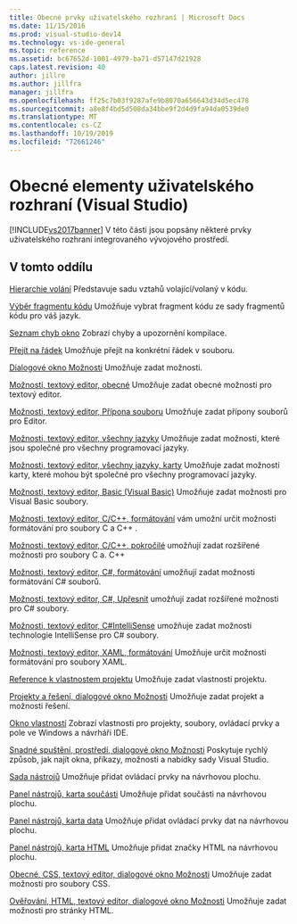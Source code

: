 ```yaml
---
title: Obecné prvky uživatelského rozhraní | Microsoft Docs
ms.date: 11/15/2016
ms.prod: visual-studio-dev14
ms.technology: vs-ide-general
ms.topic: reference
ms.assetid: bc67652d-1001-4979-ba71-d57147d21928
caps.latest.revision: 40
author: jillre
ms.author: jillfra
manager: jillfra
ms.openlocfilehash: ff25c7b03f9287afe9b8070a656643d34d5ec478
ms.sourcegitcommit: a8e8f4bd5d508da34bbe9f2d4d9fa94da0539de0
ms.translationtype: MT
ms.contentlocale: cs-CZ
ms.lasthandoff: 10/19/2019
ms.locfileid: "72661246"
---
```

# <a name="general-user-interface-elements-visual-studio"></a>Obecné elementy uživatelského rozhraní (Visual Studio)
[!INCLUDE[vs2017banner](../../includes/vs2017banner.md)]
V této části jsou popsány některé prvky uživatelského rozhraní integrovaného vývojového prostředí.

## <a name="in-this-section"></a>V tomto oddílu
 [Hierarchie volání](../../ide/reference/call-hierarchy.md) Představuje sadu vztahů volající/volaný v kódu.

 [Výběr fragmentu kódu](../../ide/reference/code-snippet-picker.md) Umožňuje vybrat fragment kódu ze sady fragmentů kódu pro váš jazyk.

 [Seznam chyb okno](../../ide/reference/error-list-window.md) Zobrazí chyby a upozornění kompilace.

 [Přejít na řádek](../../ide/reference/go-to-line.md) Umožňuje přejít na konkrétní řádek v souboru.

 [Dialogové okno Možnosti](../../ide/reference/options-dialog-box-visual-studio.md) Umožňuje zadat možnosti.

 [Možnosti, textový editor, obecné](../../ide/reference/options-text-editor-general.md) Umožňuje zadat obecné možnosti pro textový editor.

 [Možnosti, textový editor, Přípona souboru](../../ide/reference/options-text-editor-file-extension.md) Umožňuje zadat přípony souborů pro Editor.

 [Možnosti, textový editor, všechny jazyky](../../ide/reference/options-text-editor-all-languages.md) Umožňuje zadat možnosti, které jsou společné pro všechny programovací jazyky.

 [Možnosti, textový editor, všechny jazyky, karty](../../ide/reference/options-text-editor-all-languages-tabs.md) Umožňuje zadat možnosti karty, které mohou být společné pro všechny programovací jazyky.

 [Možnosti, textový editor, Basic (Visual Basic)](../../ide/reference/options-text-editor-basic-visual-basic.md) Umožňuje zadat možnosti pro Visual Basic soubory.

 [Možnosti, textový editor, C/C++, formátování](../../ide/reference/options-text-editor-c-cpp-formatting.md) vám umožní určit možnosti formátování pro soubory C a C++ .

 [Možnosti, textový editor, C/C++, pokročilé](../../ide/reference/options-text-editor-c-cpp-advanced.md) umožňují zadat rozšířené možnosti pro soubory C a. C++

 [Možnosti, textový editor, C#, formátování](../../ide/reference/options-text-editor-csharp-formatting.md) umožňují zadat možnosti formátování C# souborů.

 [Možnosti, textový editor, C#, Upřesnit](../../ide/reference/options-text-editor-csharp-advanced.md) umožňují zadat rozšířené možnosti pro C# soubory.

 [Možnosti, textový editor, C#IntelliSense](../../ide/reference/options-text-editor-csharp-intellisense.md) umožňuje zadat možnosti technologie IntelliSense pro C# soubory.

 [Možnosti, textový editor, XAML, formátování](../../ide/reference/options-text-editor-xaml-formatting.md) Umožňuje určit možnosti formátování pro soubory XAML.

 [Reference k vlastnostem projektu](../../ide/reference/project-properties-reference.md) Umožňuje zadat vlastnosti projektu.

 [Projekty a řešení, dialogové okno Možnosti](../../ide/reference/projects-and-solutions-options-dialog-box.md) Umožňuje zadat projekt a možnosti řešení.

 [Okno vlastností](../../ide/reference/properties-window.md) Zobrazí vlastnosti pro projekty, soubory, ovládací prvky a pole ve Windows a návrháři IDE.

 [Snadné spuštění, prostředí, dialogové okno Možnosti](../../ide/reference/quick-launch-environment-options-dialog-box.md) Poskytuje rychlý způsob, jak najít okna, příkazy, možnosti a nabídky sady Visual Studio.

 [Sada nástrojů](../../ide/reference/toolbox.md) Umožňuje přidat ovládací prvky na návrhovou plochu.

 [Panel nástrojů, karta součásti](../../ide/reference/toolbox-components-tab.md) Umožňuje přidat součásti na návrhovou plochu.

 [Panel nástrojů, karta data](../../ide/reference/toolbox-data-tab.md) Umožňuje přidat ovládací prvky dat na návrhovou plochu.

 [Panel nástrojů, karta HTML](../../ide/reference/toolbox-html-tab.md) Umožňuje přidat značky HTML na návrhovou plochu.

 [Obecné, CSS, textový editor, dialogové okno Možnosti](https://msdn.microsoft.com/library/b33a7617-e69d-4a11-938e-2e218a34a10c) Umožňuje zadat možnosti pro soubory CSS.

 [Ověřování, HTML, textový editor, dialogové okno Možnosti](https://msdn.microsoft.com/library/9c24ecfe-263e-4bf1-88de-d01be3992863) Umožňuje zadat možnosti pro stránky HTML.